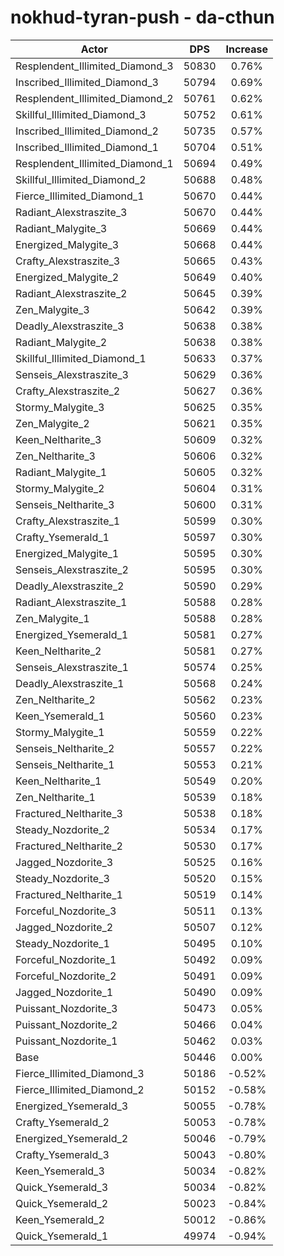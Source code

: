 # nokhud-tyran-push - da-cthun
| Actor | DPS | Increase |
|---|:---:|:---:|
|Resplendent_Illimited_Diamond_3|50830|0.76%|
|Inscribed_Illimited_Diamond_3|50794|0.69%|
|Resplendent_Illimited_Diamond_2|50761|0.62%|
|Skillful_Illimited_Diamond_3|50752|0.61%|
|Inscribed_Illimited_Diamond_2|50735|0.57%|
|Inscribed_Illimited_Diamond_1|50704|0.51%|
|Resplendent_Illimited_Diamond_1|50694|0.49%|
|Skillful_Illimited_Diamond_2|50688|0.48%|
|Fierce_Illimited_Diamond_1|50670|0.44%|
|Radiant_Alexstraszite_3|50670|0.44%|
|Radiant_Malygite_3|50669|0.44%|
|Energized_Malygite_3|50668|0.44%|
|Crafty_Alexstraszite_3|50665|0.43%|
|Energized_Malygite_2|50649|0.40%|
|Radiant_Alexstraszite_2|50645|0.39%|
|Zen_Malygite_3|50642|0.39%|
|Deadly_Alexstraszite_3|50638|0.38%|
|Radiant_Malygite_2|50638|0.38%|
|Skillful_Illimited_Diamond_1|50633|0.37%|
|Senseis_Alexstraszite_3|50629|0.36%|
|Crafty_Alexstraszite_2|50627|0.36%|
|Stormy_Malygite_3|50625|0.35%|
|Zen_Malygite_2|50621|0.35%|
|Keen_Neltharite_3|50609|0.32%|
|Zen_Neltharite_3|50606|0.32%|
|Radiant_Malygite_1|50605|0.32%|
|Stormy_Malygite_2|50604|0.31%|
|Senseis_Neltharite_3|50600|0.31%|
|Crafty_Alexstraszite_1|50599|0.30%|
|Crafty_Ysemerald_1|50597|0.30%|
|Energized_Malygite_1|50595|0.30%|
|Senseis_Alexstraszite_2|50595|0.30%|
|Deadly_Alexstraszite_2|50590|0.29%|
|Radiant_Alexstraszite_1|50588|0.28%|
|Zen_Malygite_1|50588|0.28%|
|Energized_Ysemerald_1|50581|0.27%|
|Keen_Neltharite_2|50581|0.27%|
|Senseis_Alexstraszite_1|50574|0.25%|
|Deadly_Alexstraszite_1|50568|0.24%|
|Zen_Neltharite_2|50562|0.23%|
|Keen_Ysemerald_1|50560|0.23%|
|Stormy_Malygite_1|50559|0.22%|
|Senseis_Neltharite_2|50557|0.22%|
|Senseis_Neltharite_1|50553|0.21%|
|Keen_Neltharite_1|50549|0.20%|
|Zen_Neltharite_1|50539|0.18%|
|Fractured_Neltharite_3|50538|0.18%|
|Steady_Nozdorite_2|50534|0.17%|
|Fractured_Neltharite_2|50530|0.17%|
|Jagged_Nozdorite_3|50525|0.16%|
|Steady_Nozdorite_3|50520|0.15%|
|Fractured_Neltharite_1|50519|0.14%|
|Forceful_Nozdorite_3|50511|0.13%|
|Jagged_Nozdorite_2|50507|0.12%|
|Steady_Nozdorite_1|50495|0.10%|
|Forceful_Nozdorite_1|50492|0.09%|
|Forceful_Nozdorite_2|50491|0.09%|
|Jagged_Nozdorite_1|50490|0.09%|
|Puissant_Nozdorite_3|50473|0.05%|
|Puissant_Nozdorite_2|50466|0.04%|
|Puissant_Nozdorite_1|50462|0.03%|
|Base|50446|0.00%|
|Fierce_Illimited_Diamond_3|50186|-0.52%|
|Fierce_Illimited_Diamond_2|50152|-0.58%|
|Energized_Ysemerald_3|50055|-0.78%|
|Crafty_Ysemerald_2|50053|-0.78%|
|Energized_Ysemerald_2|50046|-0.79%|
|Crafty_Ysemerald_3|50043|-0.80%|
|Keen_Ysemerald_3|50034|-0.82%|
|Quick_Ysemerald_3|50034|-0.82%|
|Quick_Ysemerald_2|50023|-0.84%|
|Keen_Ysemerald_2|50012|-0.86%|
|Quick_Ysemerald_1|49974|-0.94%|
